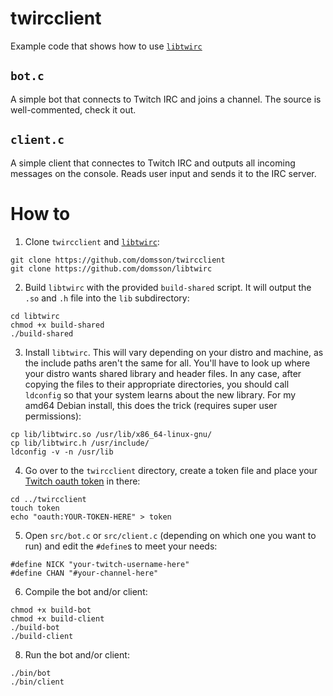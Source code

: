 # twircclient

Example code that shows how to use [`libtwirc`](https://github.com/domsson/libtwirc)

## `bot.c`

A simple bot that connects to Twitch IRC and joins a channel. The source is well-commented, check it out.

## `client.c`

A simple client that connectes to Twitch IRC and outputs all incoming messages on the console. Reads user input and sends it to the IRC server.

# How to

1. Clone `twircclient` and [`libtwirc`](https://github.com/domsson/libtwirc):

````
git clone https://github.com/domsson/twircclient
git clone https://github.com/domsson/libtwirc
````

2. Build `libtwirc` with the provided `build-shared` script. It will output the `.so` and `.h` file into the `lib` subdirectory:

```
cd libtwirc
chmod +x build-shared
./build-shared
```

3. Install `libtwirc`. This will vary depending on your distro and machine, as the include paths aren't the same for all. You'll have to look up where your distro wants shared library and header files. In any case, after copying the files to their appropriate directories, you should call `ldconfig` so that your system learns about the new library. For my amd64 Debian install, this does the trick (requires super user permissions):

```
cp lib/libtwirc.so /usr/lib/x86_64-linux-gnu/
cp lib/libtwirc.h /usr/include/
ldconfig -v -n /usr/lib
```

4. Go over to the `twircclient` directory, create a token file and place your [Twitch oauth token](https://twitchapps.com/tmi/) in there:

```
cd ../twircclient
touch token
echo "oauth:YOUR-TOKEN-HERE" > token
```

5. Open `src/bot.c` or `src/client.c` (depending on which one you want to run) and edit the `#define`s to meet your needs:

```
#define NICK "your-twitch-username-here"
#define CHAN "#your-channel-here"
```

6. Compile the bot and/or client:

```
chmod +x build-bot
chmod +x build-client
./build-bot
./build-client
```

8. Run the bot and/or client:

```
./bin/bot
./bin/client
```
